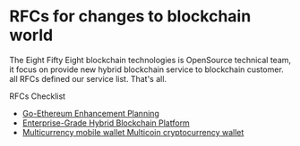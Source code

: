 # RFCs for changes to blockchain world

The Eight Fifty Eight blockchain technologies is OpenSource technical team, it focus on provide new hybrid blockchain service to blockchain customer. all RFCs defined our service list. That's all.

RFCs Checklist

* [Go-Ethereum Enhancement Planning](go-ethereum-enhancement-planning.md)
* [Enterprise-Grade Hybrid Blockchain Platform](0002-enterprise-grade-hybrid-blockchain-platform.md)
* [Multicurrency mobile wallet Multicoin cryptocurrency wallet](0003-multicoin-cryptocurrency-wallet.md)



